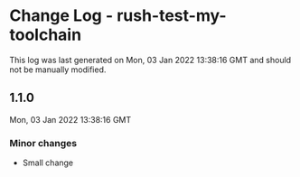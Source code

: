 # Change Log - rush-test-my-toolchain

This log was last generated on Mon, 03 Jan 2022 13:38:16 GMT and should not be manually modified.

## 1.1.0
Mon, 03 Jan 2022 13:38:16 GMT

### Minor changes

- Small change

